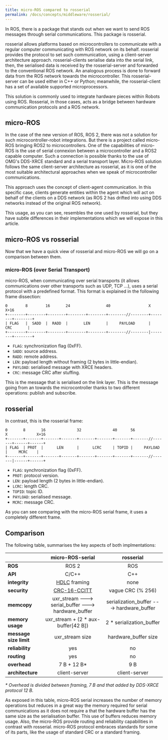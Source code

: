 ```yaml
---
title: micro-ROS compared to rosserial 
permalink: /docs/concepts/middleware/rosserial/
---
```


In ROS, there is a package that stands out when we want to send ROS messages through serial communications.
This package is rosserial.

rosserial allows platforms based on microcontrollers to communicate with a regular computer communicating with ROS network on its behalf.
rosserial provides the protocol to set such communication, using a client-server architecture approach.
rosserial-clients serialise data into the serial link, then, the serialised data is received by the rosserial-server and forwarded to the conventional ROS network.
An analogous process is done to forward data from the ROS network towards the microcontroller.
This rosserial-server can be used either in C++ or Python; meanwhile, the rosserial-client has a set of available supported microprocessors.

This solution is commonly used to integrate hardware pieces within Robots using ROS.
Rosserial, in those cases, acts as a bridge between hardware communication protocols and a ROS network.

## micro-ROS

In the case of the new version of ROS, ROS 2, there was not a solution for such microcontroller-robot integrations.
But there is a project called micro-ROS bringing ROS2 to microcontrollers.
One of the capabilities of micro-ROS is the use of serial connexion between a microcontroller and a ROS2 capable computer.
Such a connection is possible thanks to the use of OMG's DDS-XRCE standard and a serial transport layer.
Micro-ROS solution follows the same client-server architecture as rosserial, as it is one of the most suitable architectural approaches when we speak of microcontroller communications.

This approach uses the concept of client-agent communication.
In this specific case, clients generate entities within the agent which will act on behalf of the clients on a DDS network (as ROS 2 has drifted into using DDS networks instead of the original ROS network).

This usage, as you can see, resembles the one used by rosserial, but they have subtle differences in their implementations which we will expose in this article.

## micro-ROS vs rosserial

Now that we have a quick view of rosserial and micro-ROS we will go on a comparison between them.

### micro-ROS (over Serial Transport)

micro-ROS, when communicating over serial transports (it allows communications over other transports such as UDP, TCP ...), uses a serial protocol with a predefined format.
This format is explained in the following frame dissection:

```
0        8        16       24                40                 X                 X+16
+--------+--------+--------+--------+--------+--------//--------+--------+--------+
| FLAG   |  SADD  |  RADD  |       LEN       |     PAYLOAD      |       CRC       |
+--------+--------+--------+--------+--------+--------//--------|--------+--------+
```

* `FLAG`: synchronization flag (0xFF).
* `SADD`: source address.
* `RADD`: remote address.
* `LEN`: payload length without framing (2 bytes in little-endian).
* `PAYLOAD`: serialised message with XRCE headers.
* `CRC`: message CRC after stuffing.

This is the message that is serialised on the link layer.
This is the message going from an towards the microcontroller thanks to two different operations: publish and subscribe.

## rosserial

In contrast, this is the rosserial frame:

```
0       8       16              32              40      56               X             X+16
+-------+-------+-------+-------+-------+-------+-------+-------//-------+------+------+
| FLAG  | PROT  |      LEN      |      LCRC     | TOPID |     PAYLOAD    |     MCRC    |
+-------+-------+-------+-------+-------+-------+-------+-------//-------|------+------+
```

* `FLAG`: synchronization flag (0xFF).
* `PROT`: protocol version.
* `LEN`: payload length (2 bytes in little-endian).
* `LCRC`: length CRC.
* `TOPID`: topic ID.
* `PAYLOAD`: serialised message.
* `MCRC`: message CRC.

As you can see comparing with the micro-ROS serial frame, it uses a completely different frame.

## Comparison

The following table, summarises the key aspects of both implmentations:

| | micro-ROS-serial | rosserial |
|:-|:-:|:-:|
| **ROS** | ROS 2 | ROS |
| **API** | C/C++ | C++ |
| **integrity** | [HDLC](https://en.wikipedia.org/wiki/High-Level_Data_Link_Control) framing | none |
| **security** | [CRC-16-CCITT](https://en.wikipedia.org/wiki/Cyclic_redundancy_check) | vague CRC (% 256) |
| **memcopy** | uxr_stream ---> serial_buffer ---> hardware_buffer | serialization_buffer ---> hardware_buffer |
| **memory usage** | uxr_stream + (2 * aux-buffer[42 B]) | 2 * serialization_buffer |
| **message size limit** | uxr_stream size | hardware_buffer size |
| **reliability** | yes | no |
| **routing** | yes | no |
| **overhead** | 7 B + 12 B* | 9 B |
| **architecture** | client-server | client-server |

_* Overhead is divided between framing, 7 B and that added by DDS-XRCE protocol 12 B._

As exposed in this table, micro-ROS serial increases the number of memory operations but reduces in a great way the memory required for serial communications as it does not require a that the hardware buffer has the same size as the serialisation buffer.
This use of buffers reduces memory usage.
Also, the micro-ROS provide routing and reliability capabilities in contrast with rosserial.
micro-ROS protocol embraces standards for some of its parts, like the usage of standard CRC or a standard framing.
